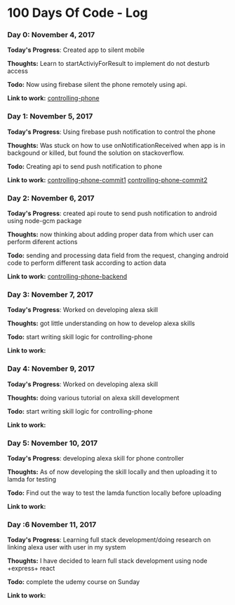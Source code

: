 # 100 Days Of Code - Log

### Day 0: November 4, 2017

**Today's Progress**: Created app to silent mobile

**Thoughts:** Learn to startActiviyForResult to implement do not desturb access

**Todo:** Now using firebase silent the phone remotely using api.

**Link to work:** [controlling-phone](https://github.com/nirajmark/controlling-phone)

### Day 1: November 5, 2017

**Today's Progress**: Using firebase push notification to control the phone

**Thoughts:** Was stuck on how to use onNotificationReceived when app is in backgound or killed, but found the solution on stackoverflow.

**Todo:** Creating api to send push notification to phone

**Link to work:** [controlling-phone-commit1](https://github.com/nirajmark/controlling-phone/commit/b375c0f01f3e31830a82a9b0558a8109980abbdc)
[controlling-phone-commit2](https://github.com/nirajmark/controlling-phone/commit/2f8594c870372c6f07359d555bbfe6cdb8cf0544)

### Day 2: November 6, 2017

**Today's Progress**: created api route to send push notification to android using node-gcm package

**Thoughts:** now thinking about adding proper data from which user can perform diferent actions

**Todo:** sending and processing data field from the request, changing android code to perform different task according to action data

**Link to work:** [controlling-phone-backend](https://github.com/nirajmark/controlling-phone-backend/commit/57ed68609ccbb2df2ec4c199d0798a8972324410)

### Day 3: November 7, 2017

**Today's Progress**: Worked on developing alexa skill

**Thoughts:** got little understanding on how to develop alexa skills

**Todo:** start writing skill logic for controlling-phone

**Link to work:**


### Day 4: November 9, 2017

**Today's Progress**: Worked on developing alexa skill

**Thoughts:** doing various tutorial on alexa skill development

**Todo:** start writing skill logic for controlling-phone

**Link to work:**


### Day 5: November 10, 2017

**Today's Progress**: developing alexa skill for phone controller

**Thoughts:** As of now developing the skill locally and then uploading it to lamda for testing

**Todo:** Find out the way to test the lamda function locally before uploading

**Link to work:**

### Day :6 November 11, 2017

**Today's Progress**: Learning full stack development/doing research on linking alexa user with user in my system

**Thoughts:** I have decided to learn full stack development using node +express+ react

**Todo:** complete the udemy course on Sunday

**Link to work:**
